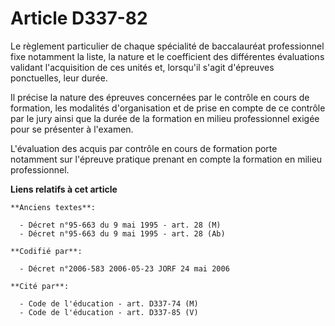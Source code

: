 # Article D337-82

Le règlement particulier de chaque spécialité de baccalauréat professionnel fixe notamment la liste, la nature et le
coefficient des différentes évaluations validant l'acquisition de ces unités et, lorsqu'il s'agit d'épreuves ponctuelles,
leur durée.

Il précise la nature des épreuves concernées par le contrôle en cours de formation, les modalités d'organisation et de prise
en compte de ce contrôle par le jury ainsi que la durée de la formation en milieu professionnel exigée pour se présenter à
l'examen.

L'évaluation des acquis par contrôle en cours de formation porte notamment sur l'épreuve pratique prenant en compte la
formation en milieu professionnel.

**Liens relatifs à cet article**

	**Anciens textes**:

	  - Décret n°95-663 du 9 mai 1995 - art. 28 (M)
	  - Décret n°95-663 du 9 mai 1995 - art. 28 (Ab)

	**Codifié par**:

	  - Décret n°2006-583 2006-05-23 JORF 24 mai 2006

	**Cité par**:

	  - Code de l'éducation - art. D337-74 (M)
	  - Code de l'éducation - art. D337-85 (V)
